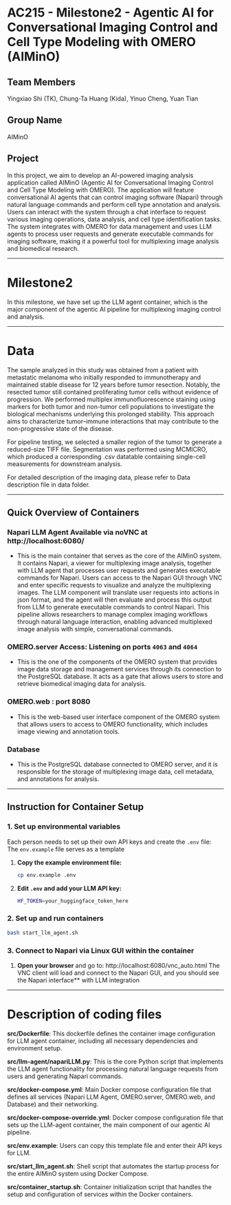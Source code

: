 # AC215 - Milestone2 - Agentic AI for Conversational Imaging Control and Cell Type Modeling with OMERO (AIMinO)

## Team Members
Yingxiao Shi (TK), Chung-Ta Huang (Kida), Yinuo Cheng, Yuan Tian

## Group Name
AIMinO

## Project
In this project, we aim to develop an AI-powered imaging analysis application called AIMinO (Agentic AI for Conversational Imaging Control and Cell Type Modeling with OMERO). The application will feature conversational AI agents that can control imaging software (Napari) through natural language commands and perform cell type annotation and analysis. Users can interact with the system through a chat interface to request various imaging operations, data analysis, and cell type identification tasks. The system integrates with OMERO for data management and uses LLM agents to process user requests and generate executable commands for imaging software, making it a powerful tool for multiplexing image analysis and biomedical research.

---

# Milestone2 
In this milestone, we have set up the LLM agent container, which is the major component of the agentic AI pipeline for multiplexing imaging control and analysis. 

---

# Data
The sample analyzed in this study was obtained from a patient with metastatic melanoma who initially responded to immunotherapy and maintained stable disease for 12 years before tumor resection. Notably, the resected tumor still contained proliferating tumor cells without evidence of progression. We performed multiplex immunofluorescence staining using markers for both tumor and non-tumor cell populations to investigate the biological mechanisms underlying this prolonged stability. This approach aims to characterize tumor–immune interactions that may contribute to the non-progressive state of the disease.

For pipeline testing, we selected a smaller region of the tumor to generate a reduced-size TIFF file. Segmentation was performed using MCMICRO, which produced a corresponding .csv datatable containing single-cell measurements for downstream analysis.

For detailed description of the imaging data, please refer to Data description file in data folder.

---

## Quick Overview of Containers 

### **Napari LLM Agent**  Available via noVNC at http://localhost:6080/
- This is the main container that serves as the core of the AIMinO system. It contains Napari, a viewer for multiplexing image analysis, together with LLM agent that processes user requests and generates executable commands for Napari. Users can access to the Napari GUI through VNC and enter specific requests to visualize and analyze the multiplexing images. The LLM component will translate user requests into actions in json format, and the agent will then evaluate and process this output from LLM to generate executable commands to control Napari. This pipeline allows researchers to manage complex imaging workflows through natural language interaction, enabling advanced multiplexed image analysis with simple, conversational commands.

### **OMERO.server** Access: Listening on ports `4063` and `4064`
- This is the one of the components of the OMERO system that provides image data storage and management services through its connection to the PostgreSQL database. It acts as a gate that allows users to store and retrieve biomedical imaging data for analysis. 

### **OMERO.web** :  port 8080
- This is the web-based user interface component of the OMERO system that allows users to access to OMERO functionality, which includes image viewing and annotation tools. 

### **Database**
- This is the PostgreSQL database connected to OMERO server, and it is responsible for the storage of multiplexing image data, cell metadata, and annotations for analysis. 

---

##  Instruction for Container Setup

### 1. Set up environmental variables

Each person needs to set up their own API keys and create the `.env` file:
The `env.example` file serves as a template 

1. **Copy the example environment file:**
   ```bash
   cp env.example .env
   ```

2. **Edit `.env` and add your LLM API key:**
   ```bash
   HF_TOKEN=your_huggingface_token_here
   ```


### 2. Set up and run containers

```bash
bash start_llm_agent.sh
```


### 3. Connect to Napari via Linux GUI within the container

1. **Open your browser** and go to: http://localhost:6080/vnc_auto.html
The VNC client will load and connect to the Napari GUI, and you should see the Napari interface** with LLM integration



---

# Description of coding files

**src/Dockerfile**: This dockerfile defines the container image configuration for LLM agent container, including all necessary dependencies and environment setup.

**src/llm-agent/napariLLM.py**: This is the core Python script that implements the LLM agent functionality for processing natural language requests from users and generating Napari commands.

**src/docker-compose.yml**: Main Docker compose configuration file that defines all services (Napari LLM Agent, OMERO.server, OMERO.web, and Database) and their networking.

**src/docker-compose-override.yml**: Docker compose configuration file that sets up the LLM-agent container, the main component of our agentic AI pipeline.

**src/env.example**: Users can copy this template file and enter their API keys for LLM.

**src/start_llm_agent.sh**: Shell script that automates the startup process for the entire AIMinO system using Docker Compose.

**src/container_startup.sh**: Container initialization script that handles the setup and configuration of services within the Docker containers.

